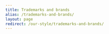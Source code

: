 ```yaml
---
title: Trademarks and brands
alias: /trademarks-and-brands/
layout: page
redirect: /our-style/trademarks-and-brands/
---
```

